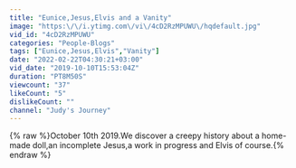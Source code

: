 ```yaml
---
title: "Eunice,Jesus,Elvis and a Vanity"
image: "https:\/\/i.ytimg.com\/vi\/4cD2RzMPUWU\/hqdefault.jpg"
vid_id: "4cD2RzMPUWU"
categories: "People-Blogs"
tags: ["Eunice,Jesus,Elvis","Vanity"]
date: "2022-02-22T04:30:21+03:00"
vid_date: "2019-10-10T15:53:04Z"
duration: "PT8M50S"
viewcount: "37"
likeCount: "5"
dislikeCount: ""
channel: "Judy's Journey"
---
```

{% raw %}October 10th 2019.We discover a creepy history about a home-made doll,an incomplete Jesus,a work in progress and Elvis of course.{% endraw %}
